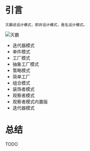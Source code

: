 # 引言
    灭霸说设计模式，即非设计模式，是名设计模式。

![灭霸](https://pica.zhimg.com/80/v2-b6873911cbb78cada45d625598716d98_1440w.jpg?source=1940ef5c)

- 迭代器模式
- 单件模式
- 工厂模式
- 抽象工厂模式
- 策略模式
- 简单工厂
- 组合模式
- 装饰者模式
- 观察者模式
- 观察者模式内置版
- 迭代器模式


# 总结
TODO